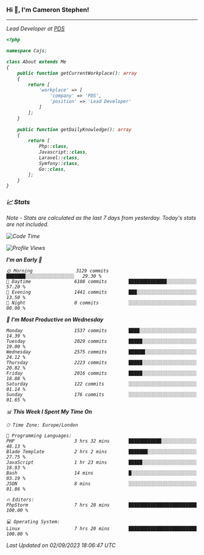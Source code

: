 ### Hi 👋, I'm Cameron Stephen!
<hr>
<p><em>Lead Developer at <a href="https://prindatasolutions.co.uk">PDS</a></p>


```php
<?php

namespace Cajs;

class About extends Me
{
    public function getCurrentWorkplace(): array
    {
        return [
            'workplace' => [
                'company' => 'PDS',
                'position' => 'Lead Developer'
            ]
        ];
    }

    public function getDailyKnowledge(): array
    {
        return [
            Php::class,
            Javascript::class,
            Laravel::class,
            Symfony::class,
            Go::class,
        ];
    }
}
```

### 📈 Stats
<p><em>Note - Stats are calculated as the last 7 days from yesterday. Today's stats are not included.</em></p>


<!--START_SECTION:waka-->
![Code Time](http://img.shields.io/badge/Code%20Time-3%2C513%20hrs%2026%20mins-blue)

![Profile Views](http://img.shields.io/badge/Profile%20Views-1-blue)

**I'm an Early 🐤** 

```text
🌞 Morning                3129 commits        ███████░░░░░░░░░░░░░░░░░░   29.30 % 
🌆 Daytime                6108 commits        ██████████████░░░░░░░░░░░   57.20 % 
🌃 Evening                1441 commits        ███░░░░░░░░░░░░░░░░░░░░░░   13.50 % 
🌙 Night                  0 commits           ░░░░░░░░░░░░░░░░░░░░░░░░░   00.00 % 
```
📅 **I'm Most Productive on Wednesday** 

```text
Monday                   1537 commits        ████░░░░░░░░░░░░░░░░░░░░░   14.39 % 
Tuesday                  2029 commits        █████░░░░░░░░░░░░░░░░░░░░   19.00 % 
Wednesday                2575 commits        ██████░░░░░░░░░░░░░░░░░░░   24.12 % 
Thursday                 2223 commits        █████░░░░░░░░░░░░░░░░░░░░   20.82 % 
Friday                   2016 commits        █████░░░░░░░░░░░░░░░░░░░░   18.88 % 
Saturday                 122 commits         ░░░░░░░░░░░░░░░░░░░░░░░░░   01.14 % 
Sunday                   176 commits         ░░░░░░░░░░░░░░░░░░░░░░░░░   01.65 % 
```


📊 **This Week I Spent My Time On** 

```text
🕑︎ Time Zone: Europe/London

💬 Programming Languages: 
PHP                      3 hrs 32 mins       ████████████░░░░░░░░░░░░░   48.13 % 
Blade Template           2 hrs 2 mins        ███████░░░░░░░░░░░░░░░░░░   27.75 % 
JavaScript               1 hr 23 mins        █████░░░░░░░░░░░░░░░░░░░░   18.93 % 
Bash                     14 mins             █░░░░░░░░░░░░░░░░░░░░░░░░   03.19 % 
JSON                     8 mins              ░░░░░░░░░░░░░░░░░░░░░░░░░   01.86 % 

🔥 Editors: 
PhpStorm                 7 hrs 20 mins       █████████████████████████   100.00 % 

💻 Operating System: 
Linux                    7 hrs 20 mins       █████████████████████████   100.00 % 
```


 Last Updated on 02/09/2023 18:06:47 UTC
<!--END_SECTION:waka-->
